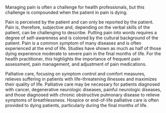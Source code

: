Managing pain is often a challenge for health professionals, but this challenge is compounded when the patient in pain is dying.

Pain is perceived by the patient and can only be reported by the patient. Pain is, therefore, subjective and, depending on the verbal skills of the patient, can be challenging to describe. Putting pain into words requires a degree of self-awareness and is colored by the cultural background of the patient. Pain is a common symptom of many diseases and is often experienced at the end of life. Studies have shown as much as half of those dying experience moderate to severe pain in the final months of life. For the health practitioner, this highlights the importance of frequent pain assessment, pain management, and adjustment of pain medications.

Palliative care, focusing on symptom control and comfort measures, relieves suffering in patients with life-threatening illnesses and maximizes their quality of life. Palliative care may be necessary for patients diagnosed with cancer, degenerative neurologic diseases, painful neurologic diseases, and those diagnosed with chronic obstructive pulmonary disease to relieve symptoms of breathlessness. Hospice or end-of-life palliative care is often provided to dying patients, particularly during the final months of life.
